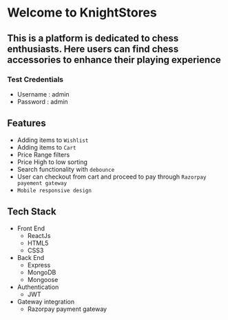 # Welcome to KnightStores
## This is a platform is dedicated to chess enthusiasts. Here users can find chess accessories to enhance their playing experience


### Test Credentials 
* Username : admin  
* Password : admin

## Features 
  * Adding items to `Wishlist`
  * Adding items to `Cart`
  * Price Range filters
  * Price High to low sorting
  * Search functionality with `debounce`
  * User can checkout from cart and proceed to pay through `Razorpay payement gateway`
  * `Mobile responsive design`

## Tech Stack 
* Front End 
  * ReactJs
  * HTML5
  * CSS3
* Back End
  * Express
  * MongoDB
  * Mongoose
* Authentication
  * JWT
* Gateway integration
  * Razorpay payment gateway   
